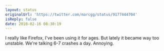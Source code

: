 ```yaml
---
layout: status
originalUrl: 'https://twitter.com/marcgg/status/9177444704'
isReply: false
date: 2010-02-16 08:30:19
---
```


I really like Firefox, I've been using it for ages. But lately it became way too unstable. We're talking 6-7 crashes a day. Annoying.
